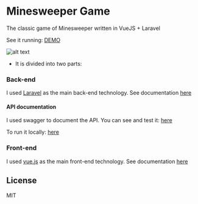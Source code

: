 # Minesweeper Game

The classic game of Minesweeper written in VueJS + Laravel

See it running: [DEMO](http://138.68.9.12:3000/)

![alt text](https://user-images.githubusercontent.com/8799407/28038590-1249f3be-6585-11e7-8957-dc2f2101c234.png)

- It is divided into two parts:

### Back-end
I used [Laravel](https://laravel.com/) as the main back-end technology. See documentation [here](https://github.com/jhoansebastianlara/minesweeper-game/tree/master/backend)

#### API documentation
I used swagger to document the API. You can see and test it: [here](http://138.68.9.12:8080/api-docs)

To run it locally: [here](https://github.com/jhoansebastianlara/minesweeper-game/tree/master/swagger)

### Front-end
I used [vue.js](https://vuejs.org) as the main front-end technology. See documentation [here](https://github.com/jhoansebastianlara/minesweeper-game/tree/master/frontend/)


## License
MIT
